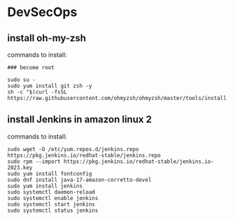 # DevSecOps


## install oh-my-zsh

commands to install:
```
### become root

sudo su -
sudo yum install git zsh -y 
sh -c "$(curl -fsSL https://raw.githubusercontent.com/ohmyzsh/ohmyzsh/master/tools/install.sh)"

```

## install Jenkins in amazon linux 2 


commands to install:
```
sudo wget -O /etc/yum.repos.d/jenkins.repo https://pkg.jenkins.io/redhat-stable/jenkins.repo
sudo rpm --import https://pkg.jenkins.io/redhat-stable/jenkins.io-2023.key
sudo yum install fontconfig
sudo dnf install java-17-amazon-corretto-devel
sudo yum install jenkins
sudo systemctl daemon-reload
sudo systemctl enable jenkins
sudo systemctl start jenkins
sudo systemctl status jenkins

```

